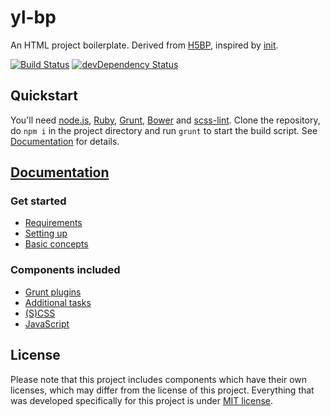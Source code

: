 # yl-bp

An HTML project boilerplate. Derived from [H5BP](https://github.com/h5bp/html5-boilerplate), inspired by [init](https://github.com/drublic/init).

[![Build Status](https://travis-ci.org/yellowled/yl-bp.svg?branch=master)](https://travis-ci.org/yellowled/yl-bp)
[![devDependency Status](https://david-dm.org/yellowled/yl-bp/dev-status.svg)](https://david-dm.org/yellowled/yl-bp#info=devDependencies)

## Quickstart

You'll need [node.js](http://nodejs.org), [Ruby](http://www.ruby-lang.org), [Grunt](http://gruntjs.com), [Bower](http://bower.io) and [scss-lint](https://github.com/causes/scss-lint). Clone the repository, do `npm i` in the project directory and run `grunt` to start the build script. See [Documentation](#documentation) for details.

## [Documentation](docs/TOC.md)

### Get started

* [Requirements](docs/requirements.md)
* [Setting up](docs/setting-up.md)
* [Basic concepts](docs/basic-concepts.md)

### Components included

* [Grunt plugins](docs/grunt-plugins.md)
* [Additional tasks](docs/additional-tasks.md)
* [(S)CSS](docs/scss.md)
* [JavaScript](docs/javascript.md)


## License

Please note that this project includes components which have their own licenses, which may differ from the license of this project. Everything that was developed specifically for this project is under [MIT license](https://github.com/yellowled/yl-bp/blob/master/LICENSE).
